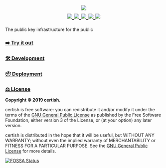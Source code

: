 <h1 align="center">
    <a href="https://certi.sh" target="_blank" alt="certish">
        <img src="https://raw.githubusercontent.com/certish/certish/master/docs/img/banner.png" />
    </a>
    <br />
    <a href="https://certi.sh" target="_blank" alt="Version">
        <img src="https://img.shields.io/github/package-json/v/certish/certish?color=blue">
    </a>
    <a href="https://travis-ci.com/certish/certish" target="_blank" alt="Build Status">
        <img src="https://travis-ci.com/certish/certish.svg?branch=master" />
    </a>
    <a href="https://codecov.io/gh/certish/certish" target="_blank" alt="Code Coverage">
        <!-- <img src="https://img.shields.io/codecov/c/gh/certish/certish" /> -->
        <img src="https://codecov.io/gh/certish/certish/branch/master/graph/badge.svg" />
    </a>
    <a href="https://app.fossa.com/projects/custom%2B9027%2Fgithub.com%2Fcertish%2Fcertish/refs/branch/master/aa63ffc6bc6c343bac00d27edcdecb48f9412385/browse/dependencies" target="_blank" alt="Dependency Status">
        <img src="https://david-dm.org/certish/certish.svg" />
    </a>
    <a href="https://www.gnu.org/licenses/gpl-3.0" alt="License: GPL v3">
        <img src="https://img.shields.io/badge/license-GPL--3.0-orange" />
    </a>
</h1>

The public key infrastructure for the public

### [➡️ Try it out](https://certi.sh)

### [🛠 Development](docs/Development.md)

### [📦 Deployment](docs/Deployment.md)

### [⚖️ License](https://www.gnu.org/licenses/gpl-3.0)

**Copyright © 2019 certish.**

certish is free software: you can redistribute it and/or modify it under the terms of the [GNU General Public License](https://www.gnu.org/licenses/gpl-3.0) as published by the Free Software Foundation, either version 3 of the License, or (at your option) any later version.

certish is distributed in the hope that it will be useful, but WITHOUT ANY WARRANTY; without even the implied warranty of MERCHANTABILITY or FITNESS FOR A PARTICULAR PURPOSE. See the [GNU General Public License](https://www.gnu.org/licenses/gpl-3.0) for more details.

[![FOSSA Status](https://app.fossa.com/api/projects/custom%2B9027%2Fgithub.com%2Fcertish%2Fcertish.svg?type=large)](https://app.fossa.com/projects/custom%2B9027%2Fgithub.com%2Fcertish%2Fcertish?ref=badge_large)
